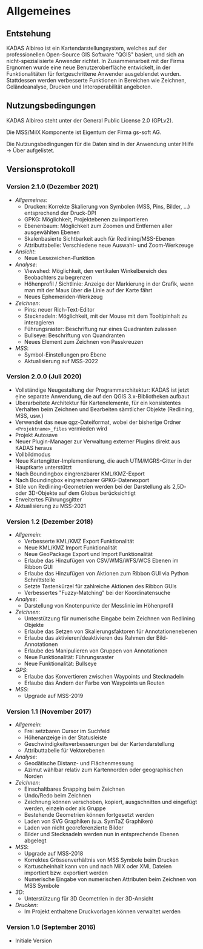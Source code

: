 # Allgemeines

## <a name="sec0"></a>Entstehung

KADAS Albireo ist ein Kartendarstellungsystem, welches auf der professionellen Open-Source GIS Software "QGIS" basiert, und sich an nicht-spezialisierte Anwender richtet. In Zusammenarbeit mit der Firma Ergnomen wurde eine neue Benutzeroberfläche entwickelt, in der Funktionalitäten für fortgeschrittene Anwender ausgeblendet wurden. Stattdessen werden verbesserte Funktionen in Bereichen wie Zeichnen, Geländeanalyse, Drucken und Interoperabilität angeboten.

## <a name="sec1"></a>Nutzungsbedingungen

KADAS Albireo steht unter der General Public License 2.0 (GPLv2).

Die MSS/MilX Komponente ist Eigentum der Firma gs-soft AG.

Die Nutzungsbedingungen für die Daten sind in der Anwendung unter Hilfe → Über aufgelistet.

## <a name="sec3"></a>Versionsprotokoll


### Version 2.1.0 (Dezember 2021)
* *Allgemeines*:
    - Drucken: Korrekte Skalierung von Symbolen (MSS, Pins, Bilder, ...) entsprechend der Druck-DPI
    - GPKG: Möglichkeit, Projektebenen zu importieren
    - Ebenenbaum: Möglichkeit zum Zoomen und Entfernen aller ausgewählten Ebenen
    - Skalenbasierte Sichtbarkeit auch für Redlining/MSS-Ebenen
    - Attributtabelle: Verschiedene neue Auswahl- und Zoom-Werkzeuge
* *Ansicht*:
    - Neue Lesezeichen-Funktion
* *Analyse*:
    - Viewshed: Möglichkeit, den vertikalen Winkelbereich des Beobachters zu begrenzen
    - Höhenprofil / Sichtlinie: Anzeige der Markierung in der Grafik, wenn man mit der Maus über die Linie auf der Karte fährt
    - Neues Ephemeriden-Werkzeug
* *Zeichnen*:
    - Pins: neuer Rich-Text-Editor
    - Stecknadeln: Möglichkeit, mit der Mouse mit dem Tooltipinhalt zu interagieren
    - Führungsraster: Beschriftung nur eines Quadranten zulassen
    - Bullseye: Beschriftung von Quandranten
    - Neues Element zum Zeichnen von Passkreuzen
* *MSS*:
    - Symbol-Einstellungen pro Ebene
    - Aktualisierung auf MSS-2022


### Version 2.0.0 (Juli 2020)
- Vollständige Neugestaltung der Programmarchitektur: KADAS ist jetzt eine separate Anwendung, die auf den QGIS 3.x-Bibliotheken aufbaut
- Überarbeitete Architektur für Kartenelemente, für ein konsistentes Verhalten beim Zeichnen und Bearbeiten sämtlicher Objekte (Redlining, MSS, usw.)
- Verwendet das neue qgz-Dateiformat, wobei der bisherige Ordner `<Projektname>_files` vermieden wird
- Projekt Autosave
- Neuer Plugin-Manager zur Verwaltung externer Plugins direkt aus KADAS heraus
- Vollbildmodus
- Neue Kartengitter-Implementierung, die auch UTM/MGRS-Gitter in der Hauptkarte unterstützt
- Nach Boundingbox eingrenzbarer KML/KMZ-Export
- Nach Boundingbox eingrenzbarer GPKG-Datenexport
- Stile von Redlining-Geometrien werden bei der Darstellung als 2,5D- oder 3D-Objekte auf dem Globus berücksichtigt
- Erweitertes Führungsgitter
- Aktualisierung zu MSS-2021

### Version 1.2 (Dezember 2018)
* *Allgemein*:
    - Verbesserte KML/KMZ Export Funktionalität
    - Neue KML/KMZ Import Funktionalität
    - Neue GeoPackage Export und Import Funktionalität
    - Erlaube das Hinzufügen von CSV/WMS/WFS/WCS Ebenen im Ribbon GUI
    - Erlaube das Hinzufügen von Aktionen zum Ribbon GUI via Python Schnittstelle
    - Setzte Tastenkürzel für zahlreiche Aktionen des Ribbon GUIs
    - Verbessertes "Fuzzy-Matching" bei der Koordinatensuche
* *Analyse*:
    - Darstellung von Knotenpunkte der Messlinie im Höhenprofil
* *Zeichnen*:
    - Unterstützung für numerische Eingabe beim Zeichnen von Redlining Objekte
    - Erlaube das Setzen von Skalierungsfaktoren für Annotationenebenen
    - Erlaube das aktivieren/deaktivieren des Rahmen der Bild-Annotationen
    - Erlaube des Manipulieren von Gruppen von Annotationen
    - Neue Funktionalität: Führungsraster
    - Neue Funktionalität: Bullseye
* *GPS*:
    - Erlaube das Konvertieren zwischen Waypoints und Stecknadeln
    - Erlaube das Ändern der Farbe von Waypoints un Routen
* *MSS*:
    - Upgrade auf MSS-2019

### Version 1.1 (November 2017)
* *Allgemein*:
    - Frei setzbaren Cursor im Suchfeld
    - Höhenanzeige in der Statusleiste
    - Geschwindigkeitsverbesserungen bei der Kartendarstellung
    - Attributtabelle für Vektorebenen
* *Analyse*:
    - Geodätische Distanz- und Flächenmessung
    - Azimut wählbar relativ zum Kartennorden oder geographischen Norden
* *Zeichnen*:
    - Einschaltbares Snapping beim Zeichnen
    - Undo/Redo beim Zeichnen
    - Zeichnung können verschoben, kopiert, ausgschnitten und eingefügt werden, einzeln oder als Gruppe
    - Bestehende Geometrien können fortgesetzt werden
    - Laden von SVG Graphiken (u.a. SymTaZ Graphiken)
    - Laden von nicht georeferenzierte Bilder
    - Bilder und Stecknadeln werden nun in entsprechende Ebenen abgelegt
* *MSS*:
    - Upgrade auf MSS-2018
    - Korrektes Grössenverhältnis von MSS Symbole beim Drucken
    - Kartuscheinhalt kann von und nach MilX oder XML Dateien importiert bzw. exportiert werden
    - Numerische Eingabe von numerischen Attributen beim Zeichnen von MSS Symbole
* *3D*:
    - Unterstützung für 3D Geometrien in der 3D-Ansicht
* *Drucken*:
    - Im Projekt enthaltene Druckvorlagen können verwaltet werden

### Version 1.0 (September 2016)
- Initiale Version


